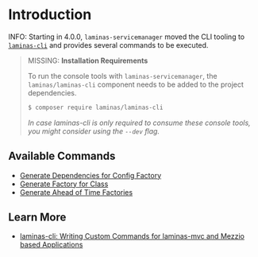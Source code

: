 # Introduction

INFO:
Starting in 4.0.0, `laminas-servicemanager` moved the CLI tooling to [`laminas-cli`](https://docs.laminas.dev/laminas-cli/) and provides several commands to be executed.

> MISSING: **Installation Requirements**
>
> To run the console tools with `laminas-servicemanager`, the `laminas/laminas-cli` component needs to be added to the project dependencies.
>
> ```bash
> $ composer require laminas/laminas-cli
> ```
>
> _In case laminas-cli is only required to consume these console tools, you might consider using the `--dev` flag._

## Available Commands

- [Generate Dependencies for Config Factory](generate-dependencies-for-config-factory.md)
- [Generate Factory for Class](generate-factory-for-class.md)
- [Generate Ahead of Time Factories](generate-ahead-of-time-factories.md)

## Learn More

- [laminas-cli: Writing Custom Commands for laminas-mvc and Mezzio based Applications](https://docs.laminas.dev/laminas-cli/)
